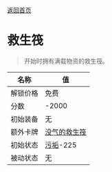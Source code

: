 [返回首页](index.md)  
# 救生筏  
> 开始时拥有满载物资的救生筏。  
  
名称  |  值  
----  |  ----  
解锁价格  |  免费  
分数  |  -2000  
初始装备  |  无  
额外卡牌  |  [没气的救生筏](LifeRaftDeflated.md)  
初始状态  |  [污垢](Filth.md)-225  
被动状态  |  无  
